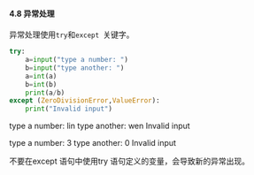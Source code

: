 

#### 4.8 异常处理

异常处理使用`try`和`except `关键字。

```PYTHON
try:
    a=input("type a number: ")
    b=input("type another: ")
    a=int(a)
    b=int(b)
    print(a/b)
except (ZeroDivisionError,ValueError):
    print("Invalid input")
```

type a number: lin
type another: wen
Invalid input

type a number: 3
type another: 0
Invalid input

不要在except 语句中使用try 语句定义的变量，会导致新的异常出现。

